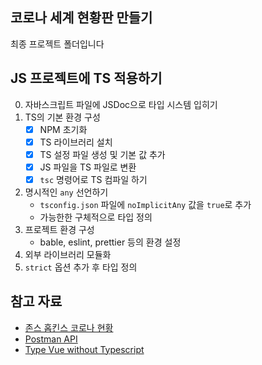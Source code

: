 ## 코로나 세계 현황판 만들기

최종 프로젝트 폴더입니다

## JS 프로젝트에 TS 적용하기

0. 자바스크립트 파일에 JSDoc으로 타입 시스템 입히기
1. TS의 기본 환경 구성
   - [x] NPM 초기화
   - [x] TS 라이브러리 설치
   - [x] TS 설정 파일 생성 및 기본 값 추가
   - [x] JS 파일을 TS 파일로 변환
   - [x] `tsc` 명령어로 TS 컴파일 하기
2. 명시적인 `any` 선언하기
   - `tsconfig.json` 파일에 `noImplicitAny` 값을 `true`로 추가
   - 가능한한 구체적으로 타입 정의
3. 프로젝트 환경 구성
   - bable, eslint, prettier 등의 환경 설정
4. 외부 라이브러리 모듈화
5. `strict` 옵션 추가 후 타입 정의

## 참고 자료

- [존스 홉킨스 코로나 현황](https://www.arcgis.com/apps/opsdashboard/index.html#/bda7594740fd40299423467b48e9ecf6)
- [Postman API](https://documenter.getpostman.com/view/10808728/SzS8rjbc?version=latest#27454960-ea1c-4b91-a0b6-0468bb4e6712)
- [Type Vue without Typescript](https://blog.usejournal.com/type-vue-without-typescript-b2b49210f0b)

